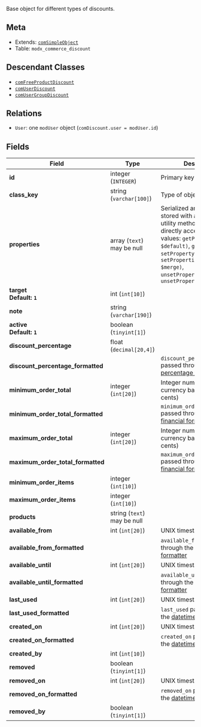 Base object for different types of discounts.

## Meta

- Extends: [`comSimpleObject`](comSimpleObject)
- Table: `modx_commerce_discount`

## Descendant Classes

- [`comFreeProductDiscount`](comFreeProductDiscount)
- [`comUserDiscount`](comUserDiscount)
- [`comUserGroupDiscount`](comUserGroupDiscount)


## Relations

- `User`: one `modUser` object (`comDiscount.user = modUser.id`)

## Fields


| Field | Type | Description |
| ----- | ---- | ----------- |
| **id** | integer (`INTEGER`) | Primary key |
| **class_key** | string (`varchar[100]`) | Type of object |
| **properties** | array (`text`)<br>may be null | Serialized arbitrary data stored with an object. Use utility methods instead of directly accessing these values: `getProperty($key, $default)`, `getProperties()`, `setProperty($key, $value)`, `setProperties($properties, $merge)`, `unsetProperty($key)`, `unsetProperties($keys)` |
| **target<br>Default: `1`** | int (`int[10]`) |  |
| **note** | string (`varchar[190]`) |  |
| **active<br>Default: `1`** | boolean (`tinyint[1]`) |  |
| **discount_percentage** | float (`decimal[20,4]`) |  |
| **discount_percentage_formatted** |  | `discount_percentage` passed through the [percentage formatter](../Formatters/percentage) |
| **minimum_order_total** | integer (`int[20]`) | Integer number in the currency base unit (e.g. cents) |
| **minimum_order_total_formatted** |  | `minimum_order_total` passed through the [financial formatter](../Formatters/financial) |
| **maximum_order_total** | integer (`int[20]`) | Integer number in the currency base unit (e.g. cents) |
| **maximum_order_total_formatted** |  | `maximum_order_total` passed through the [financial formatter](../Formatters/financial) |
| **minimum_order_items** | integer (`int[10]`) |  |
| **maximum_order_items** | integer (`int[10]`) |  |
| **products** | string (`text`)<br>may be null |  |
| **available_from** | int (`int[20]`) | UNIX timestamp |
| **available_from_formatted** |  | `available_from` passed through the [datetime formatter](../Formatters/datetime) |
| **available_until** | int (`int[20]`) | UNIX timestamp |
| **available_until_formatted** |  | `available_until` passed through the [datetime formatter](../Formatters/datetime) |
| **last_used** | int (`int[20]`) | UNIX timestamp |
| **last_used_formatted** |  | `last_used` passed through the [datetime formatter](../Formatters/datetime) |
| **created_on** | int (`int[20]`) | UNIX timestamp |
| **created_on_formatted** |  | `created_on` passed through the [datetime formatter](../Formatters/datetime) |
| **created_by** | int (`int[10]`) |  |
| **removed** | boolean (`tinyint[1]`) |  |
| **removed_on** | int (`int[20]`) | UNIX timestamp |
| **removed_on_formatted** |  | `removed_on` passed through the [datetime formatter](../Formatters/datetime) |
| **removed_by** | boolean (`tinyint[1]`) |  |
